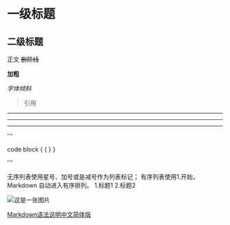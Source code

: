 # 一级标题

## 二级标题

正文
~~删除线~~

**加粗**

*字体倾斜*

>引用

***
---
___
'''

code block
{
{
}
}

'''

无序列表使用星号、加号或是减号作为列表标记；
有序列表使用1.开始，Markdown 自动进入有序排列。
1.标题1
2.标题2

![这是一张图片](地址)

[Markdown语法说明中文简体版](https://www.appinn.com/markdown/)
